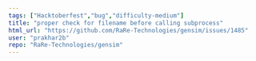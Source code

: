 ```yaml
---
tags: ["Hacktoberfest","bug","difficulty-medium"]
title: "proper check for filename before calling subprocess"
html_url: "https://github.com/RaRe-Technologies/gensim/issues/1485"
user: "prakhar2b"
repo: "RaRe-Technologies/gensim"
---
```


